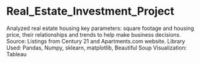 # Real_Estate_Investment_Project
Analyzed real estate housing key parameters: square footage and housing price, their relationships and trends to help make business decisions.
Source: Listings from Century 21 and Apartments.com website.
Library Used: Pandas, Numpy, sklearn, matplotlib, Beautiful Soup
Visualization: Tableau 

